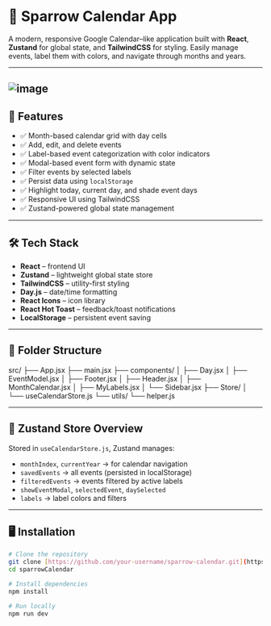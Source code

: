 # 📅 Sparrow Calendar App
A modern, responsive Google Calendar–like application built with **React**, **Zustand** for global state, and **TailwindCSS** for styling. Easily manage events, label them with colors, and navigate through months and years.

---
![image](https://github.com/user-attachments/assets/d5ff7872-709d-4990-9a1a-b6b4b3784d05)
---

## 🚀 Features

- ✅ Month-based calendar grid with day cells
- ✅ Add, edit, and delete events
- ✅ Label-based event categorization with color indicators
- ✅ Modal-based event form with dynamic state
- ✅ Filter events by selected labels
- ✅ Persist data using `localStorage`
- ✅ Highlight today, current day, and shade event days
- ✅ Responsive UI using TailwindCSS
- ✅ Zustand-powered global state management

---

## 🛠 Tech Stack

- **React** – frontend UI
- **Zustand** – lightweight global state store
- **TailwindCSS** – utility-first styling
- **Day.js** – date/time formatting
- **React Icons** – icon library
- **React Hot Toast** – feedback/toast notifications
- **LocalStorage** – persistent event saving

---

## 📁 Folder Structure

src/
├── App.jsx
├── main.jsx
├── components/
│   ├── Day.jsx
│   ├── EventModel.jsx
│   ├── Footer.jsx
│   ├── Header.jsx
│   ├── MonthCalendar.jsx
│   ├── MyLabels.jsx
│   └── Sidebar.jsx
├── Store/
│   └── useCalendarStore.js
└── utils/
    └── helper.js

---

## 🧠 Zustand Store Overview

Stored in `useCalendarStore.js`, Zustand manages:

- `monthIndex`, `currentYear` → for calendar navigation
- `savedEvents` → all events (persisted in localStorage)
- `filteredEvents` → events filtered by active labels
- `showEventModal`, `selectedEvent`, `daySelected`
- `labels` → label colors and filters

---

## 🖥 Installation

```bash
# Clone the repository
git clone [https://github.com/your-username/sparrow-calendar.git](https://github.com/Ragulram004/SparrowCalendar.git)
cd sparrowCalendar

# Install dependencies
npm install

# Run locally
npm run dev
